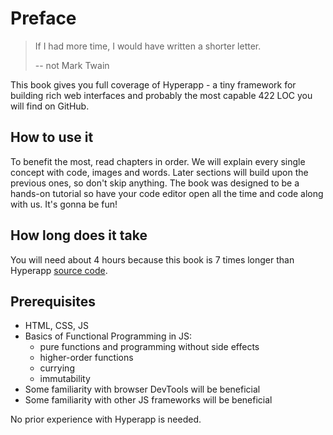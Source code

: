 # Preface

> If I had more time, I would have written a shorter letter.
>
> -- not Mark Twain

This book gives you full coverage of Hyperapp - a tiny framework for building rich web interfaces and 
probably the most capable 422 LOC you will find on GitHub.

## How to use it

To benefit the most, read chapters in order. We will explain every single concept with code, images and words. 
Later sections will build upon the previous ones, so don't skip anything.
The book was designed to be a hands-on tutorial so have your code editor
open all the time and code along with us. It's gonna be fun!

## How long does it take

You will need about 4 hours because this book is 7 times longer than Hyperapp [source code](https://github.com/jorgebucaran/hyperapp/blob/master/index.js).

## Prerequisites

* HTML, CSS, JS
* Basics of Functional Programming in JS:
    * pure functions and programming without side effects
    * higher-order functions
    * currying
    * immutability
* Some familiarity with browser DevTools will be beneficial   
* Some familiarity with other JS frameworks will be beneficial    

No prior experience with Hyperapp is needed.
